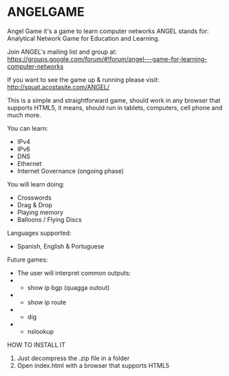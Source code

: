 # ANGELGAME
Angel Game it's a game to learn computer networks
ANGEL stands for: Analytical Network Game for Education and Learning.

Join ANGEL's mailing list and group at: https://groups.google.com/forum/#!forum/angel---game-for-learning-computer-networks

If you want to see the game up & running please visit:  http://squat.acostasite.com/ANGEL/

This is a simple and straightforward game, should work in any browser that supports HTML5, it means, should run in tablets, computers, cell phone and much more.

You can learn:
- IPv4
- IPv6
- DNS
- Ethernet
- Internet Governance (ongoing phase)


You will learn doing:
- Crosswords
- Drag & Drop
- Playing memory
- Balloons / Flying Discs

Languages supported:
- Spanish, English & Portuguese


Future games:
- The user will interpret common outputs:
-   * show ip bgp (quagga outout)
-   * show ip route 
-   * dig
-   * nslookup


HOW TO INSTALL IT
  1) Just decompress the .zip file in a folder
  2) Open index.html with a browser that supports HTML5 

